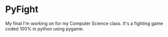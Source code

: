 # PyFight
My final I'm working on for my Computer Science class. It's a fighting game coded 100% in python using pygame.
